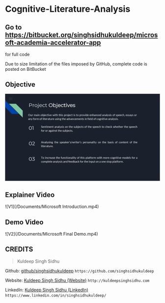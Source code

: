 # Cognitive-Literature-Analysis

## Go to https://bitbucket.org/singhsidhukuldeep/microsoft-academia-accelerator-app
for full code

Due to size limitation of the files imposed by GitHub, complete code is posted on BitBucket

## Objective

![Objectives](/Documents/images/cb6d91514e524f1e85757d2c510d2883-1.jpg)

## Explainer Video

![V1](/Documents/Microsoft Introduction.mp4)

## Demo Video

![V2](/Documents/Microsoft Final Demo.mp4)

## CREDITS

>Kuldeep Singh Sidhu

Github: [github/singhsidhukuldeep](https://github.com/singhsidhukuldeep)
`https://github.com/singhsidhukuldeep`

Website: [Kuldeep Singh Sidhu (Website)](http://kuldeepsinghsidhu.com)
`http://kuldeepsinghsidhu.com`

LinkedIn: [Kuldeep Singh Sidhu (LinkedIn)](https://www.linkedin.com/in/singhsidhukuldeep/)
`https://www.linkedin.com/in/singhsidhukuldeep/`
